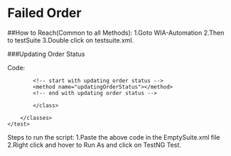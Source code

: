 # Failed Order

##How to Reach(Common to all Methods):
1.Goto WIA-Automation
2.Then to testSuite
3.Double click on testsuite.xml.

###Updating Order Status

Code:

<?xml version="1.0" encoding="UTF-8" ?>
<!DOCTYPE suite SYSTEM "http://testng.org/testng-1.0.dtd" >
<suite name="TestSuite">
	<test name="Demo">
<classes>
<class name="TestScripts.FailedOrders">
			
			<!-- start with updating order status -->
			<method name="updatingOrderStatus"></method>
			<!-- end with updating order status -->
			
			</class>
			
		</classes>
	</test>
</suite>

Steps to run the script:
1.Paste the above code in the EmptySuite.xml file
2.Right click and hover to Run As and click on TestNG Test.




